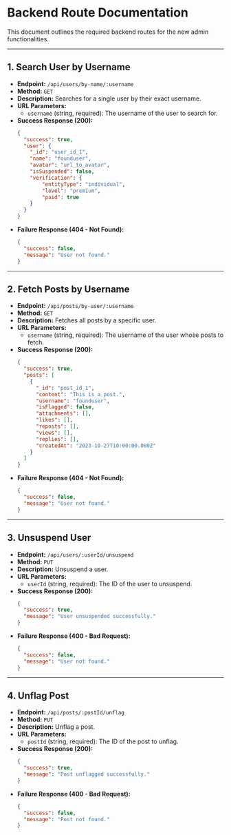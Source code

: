 # Backend Route Documentation

This document outlines the required backend routes for the new admin functionalities.

---

## 1. Search User by Username

-   **Endpoint:** `/api/users/by-name/:username`
-   **Method:** `GET`
-   **Description:** Searches for a single user by their exact username.
-   **URL Parameters:**
    -   `username` (string, required): The username of the user to search for.
-   **Success Response (200):**
    ```json
    {
      "success": true,
      "user": {
        "_id": "user_id_1",
        "name": "founduser",
        "avatar": "url_to_avatar",
        "isSuspended": false,
        "verification": {
            "entityType": "individual",
            "level": "premium",
            "paid": true
        }
      }
    }
    ```
-   **Failure Response (404 - Not Found):**
    ```json
    {
      "success": false,
      "message": "User not found."
    }
    ```

---

## 2. Fetch Posts by Username

-   **Endpoint:** `/api/posts/by-user/:username`
-   **Method:** `GET`
-   **Description:** Fetches all posts by a specific user.
-   **URL Parameters:**
    -   `username` (string, required): The username of the user whose posts to fetch.
-   **Success Response (200):**
    ```json
    {
      "success": true,
      "posts": [
        {
          "_id": "post_id_1",
          "content": "This is a post.",
          "username": "founduser",
          "isFlagged": false,
          "attachments": [],
          "likes": [],
          "reposts": [],
          "views": [],
          "replies": [],
          "createdAt": "2023-10-27T10:00:00.000Z"
        }
      ]
    }
    ```
-   **Failure Response (404 - Not Found):**
    ```json
    {
      "success": false,
      "message": "User not found."
    }
    ```

---

## 3. Unsuspend User

-   **Endpoint:** `/api/users/:userId/unsuspend`
-   **Method:** `PUT`
-   **Description:** Unsuspend a user.
-   **URL Parameters:**
    -   `userId` (string, required): The ID of the user to unsuspend.
-   **Success Response (200):**
    ```json
    {
      "success": true,
      "message": "User unsuspended successfully."
    }
    ```
-   **Failure Response (400 - Bad Request):**
    ```json
    {
      "success": false,
      "message": "User not found."
    }
    ```

---

## 4. Unflag Post

-   **Endpoint:** `/api/posts/:postId/unflag`
-   **Method:** `PUT`
-   **Description:** Unflag a post.
-   **URL Parameters:**
    -   `postId` (string, required): The ID of the post to unflag.
-   **Success Response (200):**
    ```json
    {
      "success": true,
      "message": "Post unflagged successfully."
    }
    ```
-   **Failure Response (400 - Bad Request):**
    ```json
    {
      "success": false,
      "message": "Post not found."
    }
    ```
